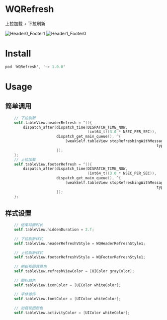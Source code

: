 # WQRefresh
上拉加载 + 下拉刷新
<p>
  <img src=“WQRefresh/WQRefresh/EffectGif/Header0_Footer1.gif” alt="Header0_Footer1" title="Header0_Footer1">
  <img src=“WQRefresh/WQRefresh/EffectGif/Header1_Footer0.gif” alt="Header1_Footer0" title="Header1_Footer0">
</p>

# Install
```objective-c
pod 'WQRefresh', '~> 1.0.0'
```

# Usage
## 简单调用
```objective-c
    // 下拉刷新
    self.tableView.headerRefresh = ^(){
        dispatch_after(dispatch_time(DISPATCH_TIME_NOW,
                                     (int64_t)(3.0 * NSEC_PER_SEC)),
                       dispatch_get_main_queue(), ^{
                           [weakSelf.tableView stopRefreshingWithMessage:@"刷新成功"
                                                                    type:WQSuccess];
                       });
    };
    // 上拉加载
    self.tableView.footerRefresh = ^(){
        dispatch_after(dispatch_time(DISPATCH_TIME_NOW,
                                     (int64_t)(3.0 * NSEC_PER_SEC)),
                       dispatch_get_main_queue(), ^{
                           [weakSelf.tableView stopRefreshingWithMessage:@"加载失败"
                                                                    type:WQFailed];
                       });
    };
```

## 样式设置
```objective-c
    // 结束动画时长
    self.tableView.hiddenDuration = 2.f;
    
    // 下拉刷新样式
    self.tableView.headerRefreshVStyle = WQHeaderRefreshStyle1;
    
    // 上拉刷新样式
    self.tableView.footerRefreshVStyle = WQFooterRefreshStyle1;
    
    // 刷新视图背景色
    self.tableView.refreshViewColor = [UIColor grayColor];
    
    // 图标颜色
    self.tableView.iconColor = [UIColor whiteColor];
    
    // 字体首饰
    self.tableView.fontColor = [UIColor whiteColor];
    
    // 加载视图颜色
    self.tableView.activityColor = [UIColor whiteColor];
```
